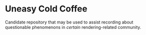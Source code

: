 # Uneasy Cold Coffee

Candidate repository that may be used to assist recording about questionable phenomenons in *certain* rendering-related community.